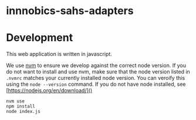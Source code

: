 # innnobics-sahs-adapters

# Development

This web application is written in javascript.

We use [nvm](https://github.com/nvm-sh/nvm) to ensure we develop against the correct node version. If you do not want to install and use nvm, make sure that the node version listed in `.nvmrc` matches your currently installed node version. You can veroify this using the `node --version` command. If you do not have node installed, see [https://nodejs.org/en/download/]()

```
nvm use
npm install
node index.js
```
